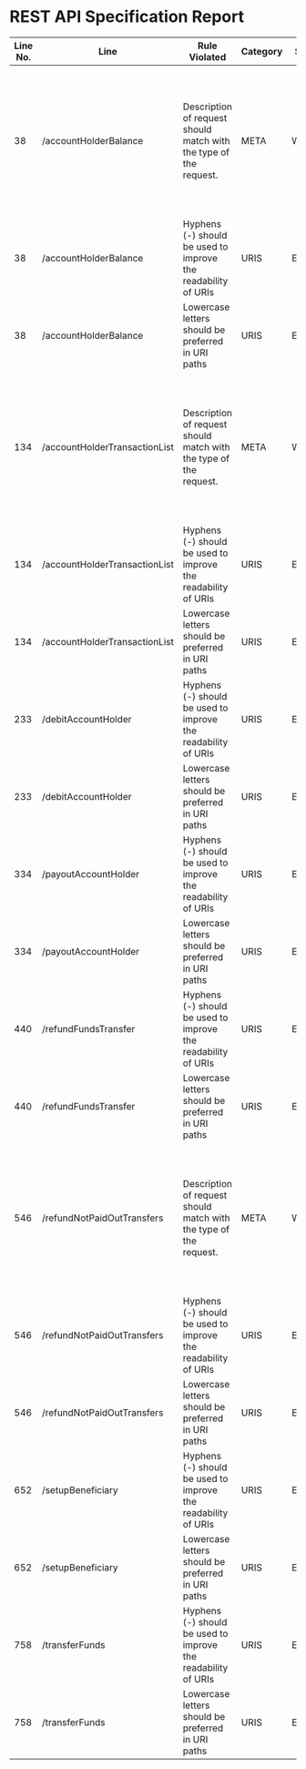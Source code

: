 REST API Specification Report
=============================
| Line No. | Line                          | Rule Violated                                                     | Category | Severity | Rule Type | Software Quality Attributes    | Improvement Suggestion                                                                                                                             |
| -------- | ----------------------------- | ----------------------------------------------------------------- | -------- | -------- | --------- | ------------------------------ | -------------------------------------------------------------------------------------------------------------------------------------------------- |
| 38       | /accountHolderBalance         | Description of request should match with the type of the request. | META     | WARNING  | STATIC    | MAINTAINABILITY                | POST must be used to create a new resource in a collection or to execute controllers and not for other purposes The request should be of type: GET |
| 38       | /accountHolderBalance         | Hyphens (-) should be used to improve the readability of URIs     | URIS     | ERROR    | STATIC    | COMPATIBILITY, MAINTAINABILITY | Use hyphens to improve the readability of the segments                                                                                             |
| 38       | /accountHolderBalance         | Lowercase letters should be preferred in URI paths                | URIS     | ERROR    | STATIC    | COMPATIBILITY, MAINTAINABILITY | Change uppercase letters to lowercase letters                                                                                                      |
| 134      | /accountHolderTransactionList | Description of request should match with the type of the request. | META     | WARNING  | STATIC    | MAINTAINABILITY                | POST must be used to create a new resource in a collection or to execute controllers and not for other purposes The request should be of type: GET |
| 134      | /accountHolderTransactionList | Hyphens (-) should be used to improve the readability of URIs     | URIS     | ERROR    | STATIC    | COMPATIBILITY, MAINTAINABILITY | Use hyphens to improve the readability of the segments                                                                                             |
| 134      | /accountHolderTransactionList | Lowercase letters should be preferred in URI paths                | URIS     | ERROR    | STATIC    | COMPATIBILITY, MAINTAINABILITY | Change uppercase letters to lowercase letters                                                                                                      |
| 233      | /debitAccountHolder           | Hyphens (-) should be used to improve the readability of URIs     | URIS     | ERROR    | STATIC    | COMPATIBILITY, MAINTAINABILITY | Use hyphens to improve the readability of the segments                                                                                             |
| 233      | /debitAccountHolder           | Lowercase letters should be preferred in URI paths                | URIS     | ERROR    | STATIC    | COMPATIBILITY, MAINTAINABILITY | Change uppercase letters to lowercase letters                                                                                                      |
| 334      | /payoutAccountHolder          | Hyphens (-) should be used to improve the readability of URIs     | URIS     | ERROR    | STATIC    | COMPATIBILITY, MAINTAINABILITY | Use hyphens to improve the readability of the segments                                                                                             |
| 334      | /payoutAccountHolder          | Lowercase letters should be preferred in URI paths                | URIS     | ERROR    | STATIC    | COMPATIBILITY, MAINTAINABILITY | Change uppercase letters to lowercase letters                                                                                                      |
| 440      | /refundFundsTransfer          | Hyphens (-) should be used to improve the readability of URIs     | URIS     | ERROR    | STATIC    | COMPATIBILITY, MAINTAINABILITY | Use hyphens to improve the readability of the segments                                                                                             |
| 440      | /refundFundsTransfer          | Lowercase letters should be preferred in URI paths                | URIS     | ERROR    | STATIC    | COMPATIBILITY, MAINTAINABILITY | Change uppercase letters to lowercase letters                                                                                                      |
| 546      | /refundNotPaidOutTransfers    | Description of request should match with the type of the request. | META     | WARNING  | STATIC    | MAINTAINABILITY                | POST must be used to create a new resource in a collection or to execute controllers and not for other purposes The request should be of type: GET |
| 546      | /refundNotPaidOutTransfers    | Hyphens (-) should be used to improve the readability of URIs     | URIS     | ERROR    | STATIC    | COMPATIBILITY, MAINTAINABILITY | Use hyphens to improve the readability of the segments                                                                                             |
| 546      | /refundNotPaidOutTransfers    | Lowercase letters should be preferred in URI paths                | URIS     | ERROR    | STATIC    | COMPATIBILITY, MAINTAINABILITY | Change uppercase letters to lowercase letters                                                                                                      |
| 652      | /setupBeneficiary             | Hyphens (-) should be used to improve the readability of URIs     | URIS     | ERROR    | STATIC    | COMPATIBILITY, MAINTAINABILITY | Use hyphens to improve the readability of the segments                                                                                             |
| 652      | /setupBeneficiary             | Lowercase letters should be preferred in URI paths                | URIS     | ERROR    | STATIC    | COMPATIBILITY, MAINTAINABILITY | Change uppercase letters to lowercase letters                                                                                                      |
| 758      | /transferFunds                | Hyphens (-) should be used to improve the readability of URIs     | URIS     | ERROR    | STATIC    | COMPATIBILITY, MAINTAINABILITY | Use hyphens to improve the readability of the segments                                                                                             |
| 758      | /transferFunds                | Lowercase letters should be preferred in URI paths                | URIS     | ERROR    | STATIC    | COMPATIBILITY, MAINTAINABILITY | Change uppercase letters to lowercase letters                                                                                                      |